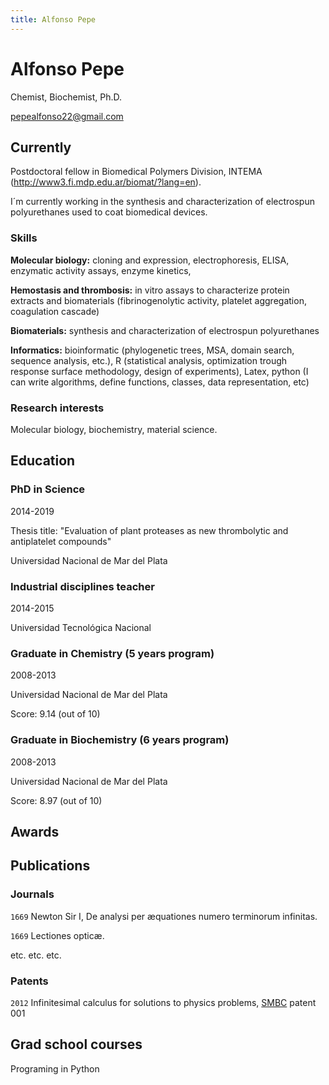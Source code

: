 ```yaml
---
title: Alfonso Pepe
---
```

# Alfonso Pepe
Chemist, Biochemist, Ph.D. 

<a href="pepealfonso22@gmail.com">pepealfonso22@gmail.com</a>



## Currently

Postdoctoral fellow in Biomedical Polymers Division, INTEMA (http://www3.fi.mdp.edu.ar/biomat/?lang=en).

I´m currently working in the synthesis and characterization of electrospun polyurethanes used to coat biomedical devices.

### Skills

**Molecular biology:** cloning and expression, electrophoresis, ELISA, enzymatic activity assays, enzyme kinetics, 

**Hemostasis and thrombosis:** in vitro assays to characterize protein extracts and biomaterials (fibrinogenolytic activity, platelet aggregation, coagulation cascade)

**Biomaterials:** synthesis and characterization of electrospun polyurethanes

**Informatics:** bioinformatic (phylogenetic trees, MSA, domain search, sequence analysis, etc.), R (statistical analysis, optimization trough response surface methodology, design of experiments), Latex, python (I can write algorithms, define functions, classes, data representation, etc)


### Research interests

Molecular biology, biochemistry, material science.


## Education

### PhD in Science

2014-2019

Thesis title: "Evaluation of plant proteases as new thrombolytic and antiplatelet compounds"

Universidad Nacional de Mar del Plata

### Industrial disciplines teacher

2014-2015

Universidad Tecnológica Nacional

### Graduate in Chemistry (5 years program)

2008-2013

Universidad Nacional de Mar del Plata

Score: 9.14 (out of 10)

### Graduate in Biochemistry (6 years program)

2008-2013

Universidad Nacional de Mar del Plata

Score: 8.97 (out of 10)





## Awards





## Publications

<!-- A list is also available [online](http://scholar.google.co.uk/citations?user=LTOTl0YAAAAJ) -->

### Journals

`1669`
Newton Sir I, De analysi per æquationes numero terminorum infinitas. 

`1669`
Lectiones opticæ.

etc. etc. etc.

### Patents

`2012`
Infinitesimal calculus for solutions to physics problems, [SMBC](http://www.techdirt.com/articles/20121011/09312820678/if-patents-had-been-around-time-newton.shtml) patent 001


## Grad school courses

Programing in Python





<!-- ### Footer

Last updated: May 2013 -->


